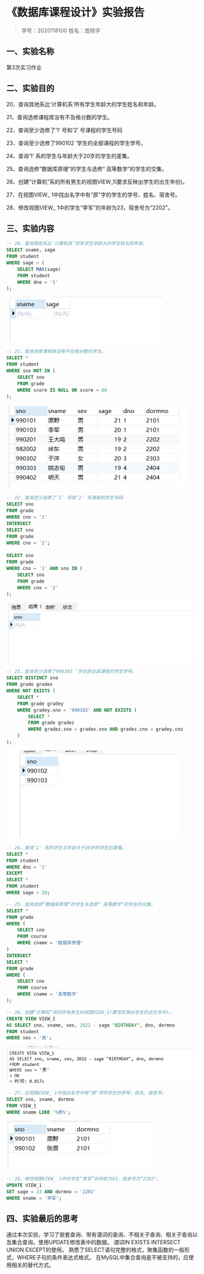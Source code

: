 # 《数据库课程设计》实验报告

> 学号：2020118100  姓名：庞晓宇


## 一、实验名称
第3次实习作业


## 二、实验目的
20、查询其他系比‘计算机系’所有学生年龄大的学生姓名和年龄。

21、查询选修课程库没有不及格分数的学生。

22、查询至少选修了‘1’ 号和‘2’ 号课程的学生号码

23、查询至少选修了990102 ’学生的全部课程的学生学号。

24、查询‘1' 系的学生与年龄大于20岁的学生的差集。

25、查询选修“数据库原理”的学生与选修“ 高等数学”的学生的交集。

26、创建“计算机”系的所有男生的视图VIEW_1(要求反映出学生的出生年份)。

27、在视图VIEW_ 1中找出名字中有“原"字的学生的学号、姓名、宿舍号。

28、修改视图VIEW_ 1中的学生“李军”的年龄为23，宿舍号为“2202"。


## 三、实验内容
```sql
-- 20、查询其他系比‘计算机系’所有学生年龄大的学生姓名和年龄。
SELECT sname, sage
FROM student
WHERE sage > (
    SELECT MAX(sage)
    FROM student
    WHERE dno = '1'
);
```
![](imgs/2022-04-12-18-57-16.png)

```sql
-- 21、查询选修课程库没有不及格分数的学生。
SELECT *
FROM student
WHERE sno NOT IN (
    SELECT sno
    FROM grade
    WHERE score IS NULL OR score < 60
);
```
![](imgs/2022-04-12-18-57-32.png)

```sql
-- 22、查询至少选修了‘1’ 号和‘2’ 号课程的学生号码
SELECT sno
FROM grade
WHERE cno = '1'
INTERSECT
SELECT sno
FROM grade
WHERE cno = '2';

SELECT sno
FROM grade
WHERE cno = '1' AND sno IN (
    SELECT sno
    FROM grade
    WHERE cno = '2'
);
```
![](imgs/2022-04-12-19-08-12.png)

```sql
-- 23、查询至少选修了990102 ’学生的全部课程的学生学号。
SELECT DISTINCT sno
FROM grade gradex
WHERE NOT EXISTS (
    SELECT *
    FROM grade gradey
    WHERE gradey.sno = '990102' AND NOT EXISTS (
        SELECT *
        FROM grade gradez
        WHERE gradez.sno = gradex.sno AND gradez.cno = gradey.cno
    )
);
```
![](imgs/2022-04-12-19-03-49.png)

```sql
-- 24、查询‘1' 系的学生与年龄大于20岁的学生的差集。
SELECT *
FROM student
WHERE dno = '1'
EXCEPT
SELECT *
FROM student
WHERE sage > 20;
```

```sql
-- 25、查询选修“数据库原理”的学生与选修“ 高等数学”的学生的交集。
SELECT *
FROM grade
WHERE (
    SELECT cno
    FROM course
    WHERE cname = '数据库原理'
)
INTERSECT
SELECT *
FROM grade
WHERE (
    SELECT cno
    FROM course
    WHERE cname = '高等数学'
);
```

```sql
-- 26、创建“计算机”系的所有男生的视图VIEW_1(要求反映出学生的出生年份)。
CREATE VIEW VIEW_1
AS SELECT sno, sname, sex, 2022 - sage "BIRTHDAY", dno, dormno
FROM student
WHERE sex = '男';
```
![](imgs/2022-04-12-19-01-44.png)

```sql
-- 27、在视图VIEW_ 1中找出名字中有“原"字的学生的学号、姓名、宿舍号。
SELECT sno, sname, dormno
FROM VIEW_1
WHERE sname LIKE '%原%';
```
![](imgs/2022-04-12-19-01-54.png)

```sql
-- 28、修改视图VIEW_ 1中的学生“李军”的年龄为23，宿舍号为“2202"。
UPDATE VIEW_1
SET sage = 23 AND dormno = '2202'
WHERE sname = '李军';
```


## 四、实验最后的思考
通过本次实验，学习了嵌套查询、带有谓词的查询、不相关子查询、相关子查询以及集合查询。使用UPDATE修改表中的数据。
谓词IN EXISTS INTERSECT UNION EXCEPT的使用。
熟悉了SELECT语句完整的格式，聚集函数的一般形式，WHERE子句的条件表达式格式。
在MySQL中集合查询是不被支持的，应使用相关的替代方式。
